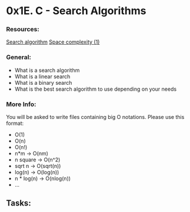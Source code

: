 # 0x1E. C - Search Algorithms

### Resources:

[Search algorithm](https://en.wikipedia.org/wiki/Search_algorithm)
[Space complexity (1)](https://www.geeksforgeeks.org/g-fact-86/)

### General:

- What is a search algorithm
- What is a linear search
- What is a binary search
- What is the best search algorithm to use depending on your needs

### More Info:
You will be asked to write files containing big O notations. Please use this format:

- O(1)
- O(n)
- O(n!)
- n*m -> O(nm)
- n square -> O(n^2)
- sqrt n -> O(sqrt(n))
- log(n) -> O(log(n))
- n * log(n) -> O(nlog(n))
- …

## Tasks:


